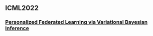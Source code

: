 ## ICML2022
### [Personalized Federated Learning via Variational Bayesian Inference](https://proceedings.mlr.press/v162/zhang22o/zhang22o.pdf)

